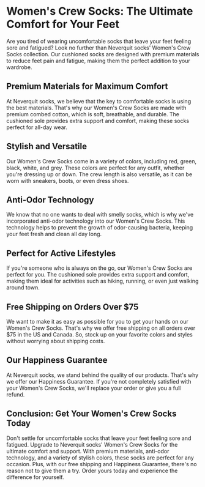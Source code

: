 # Women's Crew Socks: The Ultimate Comfort for Your Feet

Are you tired of wearing uncomfortable socks that leave your feet feeling sore and fatigued? Look no further than Neverquit socks' Women's Crew Socks collection. Our cushioned socks are designed with premium materials to reduce feet pain and fatigue, making them the perfect addition to your wardrobe.

## Premium Materials for Maximum Comfort

At Neverquit socks, we believe that the key to comfortable socks is using the best materials. That's why our Women's Crew Socks are made with premium combed cotton, which is soft, breathable, and durable. The cushioned sole provides extra support and comfort, making these socks perfect for all-day wear.

## Stylish and Versatile

Our Women's Crew Socks come in a variety of colors, including red, green, black, white, and grey. These colors are perfect for any outfit, whether you're dressing up or down. The crew length is also versatile, as it can be worn with sneakers, boots, or even dress shoes.

## Anti-Odor Technology

We know that no one wants to deal with smelly socks, which is why we've incorporated anti-odor technology into our Women's Crew Socks. This technology helps to prevent the growth of odor-causing bacteria, keeping your feet fresh and clean all day long.

## Perfect for Active Lifestyles

If you're someone who is always on the go, our Women's Crew Socks are perfect for you. The cushioned sole provides extra support and comfort, making them ideal for activities such as hiking, running, or even just walking around town.

## Free Shipping on Orders Over $75

We want to make it as easy as possible for you to get your hands on our Women's Crew Socks. That's why we offer free shipping on all orders over $75 in the US and Canada. So, stock up on your favorite colors and styles without worrying about shipping costs.

## Our Happiness Guarantee

At Neverquit socks, we stand behind the quality of our products. That's why we offer our Happiness Guarantee. If you're not completely satisfied with your Women's Crew Socks, we'll replace your order or give you a full refund.

## Conclusion: Get Your Women's Crew Socks Today

Don't settle for uncomfortable socks that leave your feet feeling sore and fatigued. Upgrade to Neverquit socks' Women's Crew Socks for the ultimate comfort and support. With premium materials, anti-odor technology, and a variety of stylish colors, these socks are perfect for any occasion. Plus, with our free shipping and Happiness Guarantee, there's no reason not to give them a try. Order yours today and experience the difference for yourself.